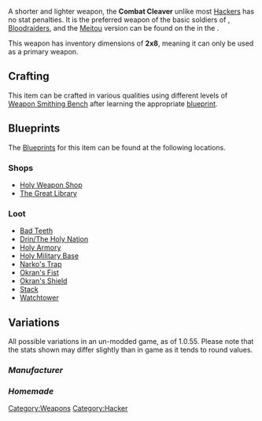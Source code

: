 A shorter and lighter weapon, the **Combat Cleaver** unlike most
[Hackers](Hacker_(Class).md "wikilink") has no stat penalties. It is the
preferred weapon of the basic soldiers of [](02%20-%20Projects%20&%20Wikis/Kenshi/Kenshi%20Wiki/Kenshi%20Wiki%20Template/The_Holy_Nation.md),
[Bloodraiders](Bloodraiders.md "wikilink"), and the
[Meitou](Meitou.md "wikilink") version can be found on the [](King_Gurgler.md) in the [](Island_Lab.md).

This weapon has inventory dimensions of **2x8**, meaning it can only be
used as a primary weapon.

## Crafting

This item can be crafted in various qualities using different levels of
[Weapon Smithing Bench](Weapon_Smithing_Bench.md "wikilink") after learning
the appropriate [blueprint](Blueprints.md "wikilink").

## Blueprints

The [Blueprints](Blueprints.md "wikilink") for this item can be found at
the following locations.

### Shops

- [Holy Weapon Shop](Holy_Weapon_Shop.md "wikilink")
- [The Great Library](The_Great_Library.md "wikilink")

### Loot

- [Bad Teeth](Bad_Teeth.md "wikilink")
- [Drin/The Holy Nation](02%20-%20Projects%20&%20Wikis/Kenshi/Kenshi%20Wiki/Kenshi%20Wiki%20Template/00%20-%20World%20Data/Drin/The_Holy_Nation.md "wikilink")
- [Holy Armory](Holy_Armory.md "wikilink")
- [Holy Military Base](Holy_Military_Base.md "wikilink")
- [Narko's Trap](Narko's_Trap.md "wikilink")
- [Okran's Fist](Okran's_Fist.md "wikilink")
- [Okran's Shield](Okran's_Shield.md "wikilink")
- [Stack](Stack.md "wikilink")
- [Watchtower](Watchtower.md "wikilink")

## Variations

All possible variations in an un-modded game, as of 1.0.55. Please note
that the stats shown may differ slightly than in game as it tends to
round values.

### *Manufacturer*

### *Homemade*

[Category:Weapons](Category:Weapons "wikilink")
[Category:Hacker](Category:Hacker "wikilink")